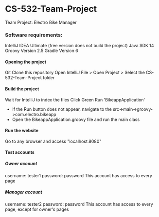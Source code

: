 # CS-532-Team-Project
Team Project: Electro Bike Manager

### Software requirements:
IntelliJ IDEA Ultimate (free version does not build the project)
Java SDK 14
Groovy Version 2.5
Gradle Version 6

#### Opening the project
Git Clone this repository
Open IntelliJ
File > Open Project > Select the CS-532-Team-Project folder

#### Build the project
Wait for IntelliJ to index the files
Click Green Run 'BikeappApplication'
 * If the Run button does not appear, navigate to the src->main->groovy->com.electro.bikeapp
 * Open the BikeappApplication.groovy file and run the main class

#### Run the website
Go to any browser and access "localhost:8080"

#### Test accounts
##### Owner account
username: tester1
password: password
This account has access to every page

##### Manager account
username: tester2
password: password
This account has access to every page, except for owner's pages

